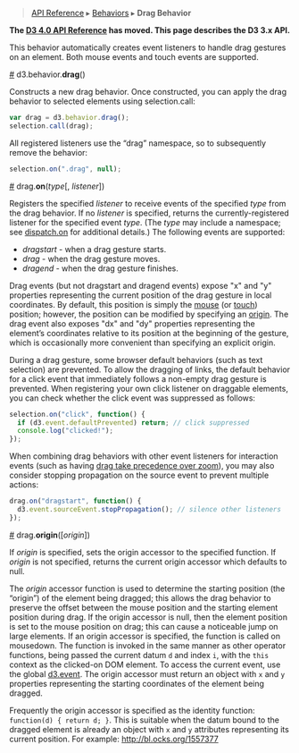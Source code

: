 > [API Reference](API-Reference.md) ▸ [Behaviors](Behaviors.md) ▸ **Drag Behavior**

**The [D3 4.0 API Reference](https://github.com/d3/d3/blob/master/API.md) has moved. This page describes the D3 3.x API.**

This behavior automatically creates event listeners to handle drag gestures on an element. Both mouse events and touch events are supported.

<a name="drag" href="Drag-Behavior#drag">#</a> d3.behavior.<b>drag</b>()

Constructs a new drag behavior. Once constructed, you can apply the drag behavior to selected elements using selection.call:

```js
var drag = d3.behavior.drag();
selection.call(drag);
```

All registered listeners use the “drag” namespace, so to subsequently remove the behavior:

```js
selection.on(".drag", null);
```

<a name="on" href="Drag-Behavior#on">#</a> drag.<b>on</b>(<i>type</i>[, <i>listener</i>])

Registers the specified *listener* to receive events of the specified *type* from the drag behavior. If no *listener* is specified, returns the currently-registered listener for the specified event *type*. (The *type* may include a namespace; see [dispatch.on](Internals.md#dispatch_on) for additional details.) The following events are supported:

* _dragstart_ - when a drag gesture starts.
* _drag_ - when the drag gesture moves.
* _dragend_ - when the drag gesture finishes.

Drag events (but not dragstart and dragend events) expose "x" and "y" properties representing the current position of the drag gesture in local coordinates. By default, this position is simply the [mouse](Selections.md#d3_mouse) (or [touch](Selections.md#d3_touches)) position; however, the position can be modified by specifying an [origin](#origin). The drag event also exposes "dx" and "dy" properties representing the element’s coordinates relative to its position at the beginning of the gesture, which is occasionally more convenient than specifying an explicit origin.

During a drag gesture, some browser default behaviors (such as text selection) are prevented. To allow the dragging of links, the default behavior for a click event that immediately follows a non-empty drag gesture is prevented. When registering your own click listener on draggable elements, you can check whether the click event was suppressed as follows:

```js
selection.on("click", function() {
  if (d3.event.defaultPrevented) return; // click suppressed
  console.log("clicked!");
});
```

When combining drag behaviors with other event listeners for interaction events (such as having [drag take precedence over zoom](http://bl.ocks.org/mbostock/6123708)), you may also consider stopping propagation on the source event to prevent multiple actions:

```js
drag.on("dragstart", function() {
  d3.event.sourceEvent.stopPropagation(); // silence other listeners
});
```

<a name="origin" href="Drag-Behavior#origin">#</a> drag.<b>origin</b>([<i>origin</i>])

If *origin* is specified, sets the origin accessor to the specified function. If *origin* is not specified, returns the current origin accessor which defaults to null.

The _origin_ accessor function is used to determine the starting position (the “origin”) of the element being dragged; this allows the drag behavior to preserve the offset between the mouse position and the starting element position during drag. If the origin accessor is null, then the element position is set to the mouse position on drag; this can cause a noticeable jump on large elements. If an origin accessor is specified, the function is called on mousedown. The function is invoked in the same manner as other operator functions, being passed the current datum `d` and index `i`, with the `this` context as the clicked-on DOM element. To access the current event, use the global [d3.event](Selections.md#d3_event). The origin accessor must return an object with `x` and `y` properties representing the starting coordinates of the element being dragged.

Frequently the origin accessor is specified as the identity function: `function(d) { return d; }`. This is suitable when the datum bound to the dragged element is already an object with `x` and `y` attributes representing its current position. For example: <http://bl.ocks.org/1557377>
